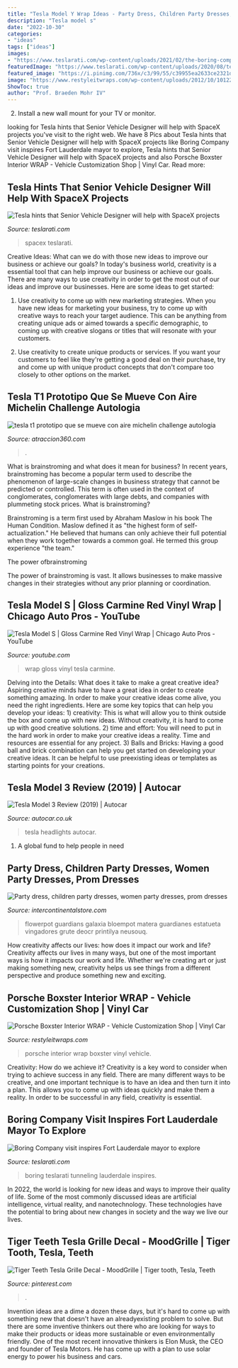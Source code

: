 ```yaml
---
title: "Tesla Model Y Wrap Ideas - Party Dress, Children Party Dresses, Women Party Dresses, Prom Dresses"
description: "Tesla model s"
date: "2022-10-30"
categories:
- "ideas"
tags: ["ideas"]
images:
- "https://www.teslarati.com/wp-content/uploads/2021/02/the-boring-company-Florida-mayor-visit-1-1024x599.jpeg"
featuredImage: "https://www.teslarati.com/wp-content/uploads/2020/08/tesla-spacex-hawthorne.png"
featured_image: "https://i.pinimg.com/736x/c3/99/55/c39955ea2633ce2321ddfaad64010aa4.jpg"
image: "https://www.restyleitwraps.com/wp-content/uploads/2012/10/10122011752.jpg"
ShowToc: true
author: "Prof. Braeden Mohr IV"
---
```



2. Install a new wall mount for your TV or monitor.

	

		
looking for Tesla hints that Senior Vehicle Designer will help with SpaceX projects you've visit to the right web. We have 8 Pics about Tesla hints that Senior Vehicle Designer will help with SpaceX projects like Boring Company visit inspires Fort Lauderdale mayor to explore, Tesla hints that Senior Vehicle Designer will help with SpaceX projects and also Porsche Boxster Interior WRAP - Vehicle Customization Shop | Vinyl Car. Read more:
		
    
## Tesla Hints That Senior Vehicle Designer Will Help With SpaceX Projects

<img loading=lazy src="https://www.teslarati.com/wp-content/uploads/2020/08/tesla-spacex-hawthorne.png" onerror="this.onerror=null;this.src='https://tse3.mm.bing.net/th?id=OIP.eOwRXmFCOcmrdyqLr88x0gHaD4&amp;pid=15.1';" alt="Tesla hints that Senior Vehicle Designer will help with SpaceX projects">

_Source: teslarati.com_

>spacex teslarati. 

	

Creative Ideas: What can we do with those new ideas to improve our business or achieve our goals?
In today's business world, creativity is a essential tool that can help improve our business or achieve our goals. There are many ways to use creativity in order to get the most out of our ideas and improve our businesses. Here are some ideas to get started: 
1. Use creativity to come up with new marketing strategies. When you have new ideas for marketing your business, try to come up with creative ways to reach your target audience. This can be anything from creating unique ads or aimed towards a specific demographic, to coming up with creative slogans or titles that will resonate with your customers. 

2. Use creativity to create unique products or services. If you want your customers to feel like they're getting a good deal on their purchase, try and come up with unique product concepts that don't compare too closely to other options on the market.

    
## Tesla T1 Prototipo Que Se Mueve Con Aire Michelin Challenge Autologia

<img loading=lazy src="https://cdn2.atraccion360.com/media/aa/images/2017/05/tesla04-nota.jpg" onerror="this.onerror=null;this.src='https://tse2.mm.bing.net/th?id=OIP.wfZvl9waQ0zqeUs5FkBsaAHaFj&amp;pid=15.1';" alt="tesla t1 prototipo que se mueve con aire michelin challenge autologia">

_Source: atraccion360.com_

>. 

	

What is brainstroming and what does it mean for business?
In recent years, brainstroming has become a popular term used to describe the phenomenon of large-scale changes in business strategy that cannot be predicted or controlled. This term is often used in the context of conglomerates, conglomerates with large debts, and companies with plummeting stock prices.
What is brainstroming?

Brainstroming is a term first used by Abraham Maslow in his book The Human Condition. Maslow defined it as "the highest form of self-actualization." He believed that humans can only achieve their full potential when they work together towards a common goal. He termed this group experience "the team."

The power ofbrainstroming

The power of brainstroming is vast. It allows businesses to make massive changes in their strategies without any prior planning or coordination.

    
## Tesla Model S | Gloss Carmine Red Vinyl Wrap | Chicago Auto Pros - YouTube

<img loading=lazy src="https://i.ytimg.com/vi/a4lcXtOyh20/maxresdefault.jpg" onerror="this.onerror=null;this.src='https://tse1.mm.bing.net/th?id=OIP.SzvTwMgMwcmtf-1MTozfZQHaEK&amp;pid=15.1';" alt="Tesla Model S | Gloss Carmine Red Vinyl Wrap | Chicago Auto Pros - YouTube">

_Source: youtube.com_

>wrap gloss vinyl tesla carmine. 

	

Delving into the Details: What does it take to make a great creative idea?
Aspiring creative minds have to have a great idea in order to create something amazing. In order to make your creative ideas come alive, you need the right ingredients. Here are some key topics that can help you develop your ideas: 1) creativity: This is what will allow you to think outside the box and come up with new ideas. Without creativity, it is hard to come up with good creative solutions. 2) time and effort: You will need to put in the hard work in order to make your creative ideas a reality. Time and resources are essential for any project. 3) Balls and Bricks: Having a good ball and brick combination can help you get started on developing your creative ideas. It can be helpful to use preexisting ideas or templates as starting points for your creations.

    
## Tesla Model 3 Review (2019) | Autocar

<img loading=lazy src="https://www.autocar.co.uk/sites/autocar.co.uk/files/styles/gallery_slide/public/4-tesla-model-3-2018-review-headlights.jpg?itok=TealC94t" onerror="this.onerror=null;this.src='https://tse2.mm.bing.net/th?id=OIP.QdvXSl8qXIIauL55IEE5xQHaE5&amp;pid=15.1';" alt="Tesla Model 3 Review (2019) | Autocar">

_Source: autocar.co.uk_

>tesla headlights autocar. 

	

1. A global fund to help people in need 

    
## Party Dress, Children Party Dresses, Women Party Dresses, Prom Dresses

<img loading=lazy src="https://ae01.alicdn.com/kf/HTB1yaTZloOWBKNjSZKzq6xfWFXaM.jpg" onerror="this.onerror=null;this.src='https://tse1.mm.bing.net/th?id=OIP.s7OCEnYZCA8oxlASAPY7PwHaHa&amp;pid=15.1';" alt="Party dress, children party dresses, women party dresses, prom dresses">

_Source: intercontinentalstore.com_

>flowerpot guardians galaxia bloempot matera guardianes estatueta vingadores grute deocr printilya neusouq. 

	

How creativity affects our lives: how does it impact our work and life?
Creativity affects our lives in many ways, but one of the most important ways is how it impacts our work and life. Whether we're creating art or just making something new, creativity helps us see things from a different perspective and produce something new and exciting.

    
## Porsche Boxster Interior WRAP - Vehicle Customization Shop | Vinyl Car

<img loading=lazy src="https://www.restyleitwraps.com/wp-content/uploads/2012/10/10122011752.jpg" onerror="this.onerror=null;this.src='https://tse3.mm.bing.net/th?id=OIP.DBBJyxeMSA2fDFVus9nkMwHaFj&amp;pid=15.1';" alt="Porsche Boxster Interior WRAP - Vehicle Customization Shop | Vinyl Car">

_Source: restyleitwraps.com_

>porsche interior wrap boxster vinyl vehicle. 

	

Creativity: How do we achieve it?
Creativity is a key word to consider when trying to achieve success in any field. There are many different ways to be creative, and one important technique is to have an idea and then turn it into a plan. This allows you to come up with ideas quickly and make them a reality. In order to be successful in any field, creativity is essential.

    
## Boring Company Visit Inspires Fort Lauderdale Mayor To Explore

<img loading=lazy src="https://www.teslarati.com/wp-content/uploads/2021/02/the-boring-company-Florida-mayor-visit-1-1024x599.jpeg" onerror="this.onerror=null;this.src='https://tse3.mm.bing.net/th?id=OIP.9fFAtZoW-SJXMyUdsHcVxwHaEV&amp;pid=15.1';" alt="Boring Company visit inspires Fort Lauderdale mayor to explore">

_Source: teslarati.com_

>boring teslarati tunneling lauderdale inspires. 

	

In 2022, the world is looking for new ideas and ways to improve their quality of life. Some of the most commonly discussed ideas are artificial intelligence, virtual reality, and nanotechnology. These technologies have the potential to bring about new changes in society and the way we live our lives.

    
## Tiger Teeth Tesla Grille Decal - MoodGrille | Tiger Tooth, Tesla, Teeth

<img loading=lazy src="https://i.pinimg.com/736x/c3/99/55/c39955ea2633ce2321ddfaad64010aa4.jpg" onerror="this.onerror=null;this.src='https://tse1.mm.bing.net/th?id=OIP.qVQMSMqSL1-usZok9vEWVgHaHa&amp;pid=15.1';" alt="Tiger Teeth Tesla Grille Decal - MoodGrille | Tiger tooth, Tesla, Teeth">

_Source: pinterest.com_

>. 

	

Invention ideas are a dime a dozen these days, but it's hard to come up with something new that doesn't have an alreadyexisting problem to solve. But there are some inventive thinkers out there who are looking for ways to make their products or ideas more sustainable or even environmentally friendly. One of the most recent innovative thinkers is Elon Musk, the CEO and founder of Tesla Motors. He has come up with a plan to use solar energy to power his business and cars.

